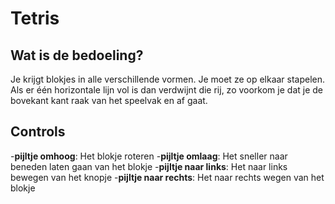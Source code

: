 # Tetris

## Wat is de bedoeling?
Je krijgt blokjes in alle verschillende vormen. Je moet ze op elkaar stapelen. Als er één horizontale lijn vol is dan verdwijnt die rij, zo voorkom je dat je de bovekant kant raak van het speelvak en af gaat.

## Controls


-**pijltje omhoog**: Het blokje roteren
-**pijltje omlaag**: Het sneller naar beneden laten gaan van het blokje
-**pijltje naar links**: Het naar links bewegen van het knopje
-**pijltje naar rechts**: Het naar rechts wegen van het blokje
